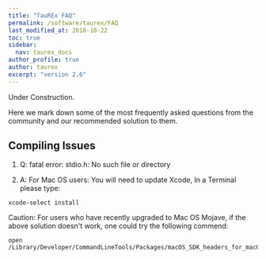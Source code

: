 ```yaml
---
title: "TauREx FAQ"
permalink: /software/taurex/FAQ
last_modified_at: 2018-10-22
toc: true
sidebar:
  nav: taurex_docs
author_profile: true
author: taurex
excerpt: "version 2.6"
---
```


Under Construction.

Here we mark down some of the most frequently asked questions from the community and our recommended solution to them.

## Compiling Issues

1. Q: fatal error: stdio.h: No such file or directory

1. A: For Mac OS users: You will need to update Xcode, In a Terminal please type:
```
xcode-select install
```

Caution: For users who have recently upgraded to Mac OS Mojave, if the above solution doesn't work, one could try the following commend:

```
open /Library/Developer/CommandLineTools/Packages/macOS_SDK_headers_for_macOS_10.14.pkg
```